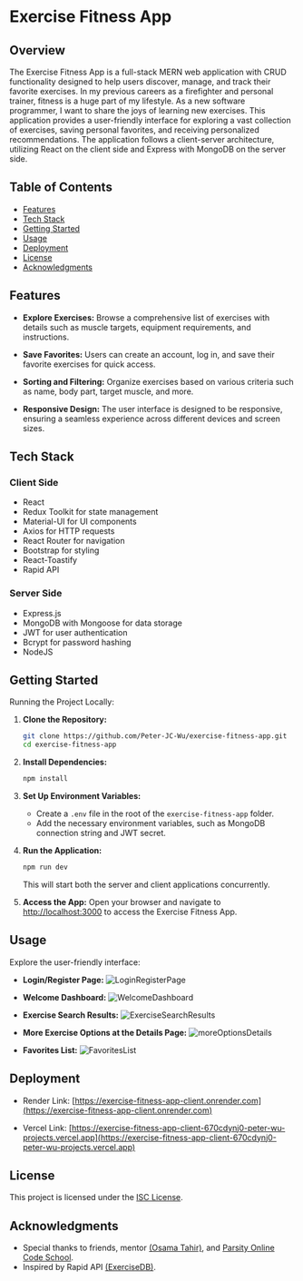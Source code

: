 # Exercise Fitness App

## Overview

The Exercise Fitness App is a full-stack MERN web application with CRUD functionality designed to help users discover, manage, and track their favorite exercises. In my previous careers as a firefighter and personal trainer, fitness is a huge part of my lifestyle. As a new software programmer, I want to share the joys of learning new exercises. This application provides a user-friendly interface for exploring a vast collection of exercises, saving personal favorites, and receiving personalized recommendations. The application follows a client-server architecture, utilizing React on the client side and Express with MongoDB on the server side.

## Table of Contents

- [Features](#features)
- [Tech Stack](#tech-stack)
- [Getting Started](#getting-started)
- [Usage](#usage)
- [Deployment](#deployment)
- [License](#license)
- [Acknowledgments](#acknowledgments)

## Features

- **Explore Exercises:** Browse a comprehensive list of exercises with details such as muscle targets, equipment requirements, and instructions.

- **Save Favorites:** Users can create an account, log in, and save their favorite exercises for quick access.

- **Sorting and Filtering:** Organize exercises based on various criteria such as name, body part, target muscle, and more.

- **Responsive Design:** The user interface is designed to be responsive, ensuring a seamless experience across different devices and screen sizes.

## Tech Stack

### Client Side

- React
- Redux Toolkit for state management
- Material-UI for UI components
- Axios for HTTP requests
- React Router for navigation
- Bootstrap for styling
- React-Toastify
- Rapid API

### Server Side

- Express.js
- MongoDB with Mongoose for data storage
- JWT for user authentication
- Bcrypt for password hashing
- NodeJS

## Getting Started

Running the Project Locally:

1. **Clone the Repository:**

   ```bash
   git clone https://github.com/Peter-JC-Wu/exercise-fitness-app.git
   cd exercise-fitness-app
   ```

2. **Install Dependencies:**

   ```bash
   npm install
   ```

3. **Set Up Environment Variables:**

   - Create a `.env` file in the root of the `exercise-fitness-app` folder.
   - Add the necessary environment variables, such as MongoDB connection string and JWT secret.

4. **Run the Application:**

   ```bash
   npm run dev
   ```

   This will start both the server and client applications concurrently.

5. **Access the App:**
   Open your browser and navigate to [http://localhost:3000](http://localhost:3000) to access the Exercise Fitness App.

## Usage

Explore the user-friendly interface:

- **Login/Register Page:**
  ![LoginRegisterPage](client/src/assets/images/Exercise-loginRegisterPage.png)

- **Welcome Dashboard:**
  ![WelcomeDashboard](client/src/assets/images/Screenshot-welcomeDashboardPage.png)

- **Exercise Search Results:**
  ![ExerciseSearchResults](client/src/assets/images/Screenshot-ExerciseResultsPage.png)

- **More Exercise Options at the Details Page:**
  ![moreOptionsDetails](client/src/assets/images/Screenshot-otherOptionsPage.png)

- **Favorites List:**
  ![FavoritesList](client/src/assets/images/Screenshot-favoriteListPage.png)

## Deployment

- Render Link: [https://exercise-fitness-app-client.onrender.com](https://exercise-fitness-app-client.onrender.com)

- Vercel Link: [https://exercise-fitness-app-client-670cdynj0-peter-wu-projects.vercel.app](https://exercise-fitness-app-client-670cdynj0-peter-wu-projects.vercel.app)

## License

This project is licensed under the [ISC License](LICENSE).

## Acknowledgments

- Special thanks to friends, mentor [(Osama Tahir)](https://github.com/osamaahmed17), and [Parsity Online Code School](https://parsity.io/).
- Inspired by Rapid API [(ExerciseDB)](https://rapidapi.com/justin-WFnsXH_t6/api/exercisedb).
